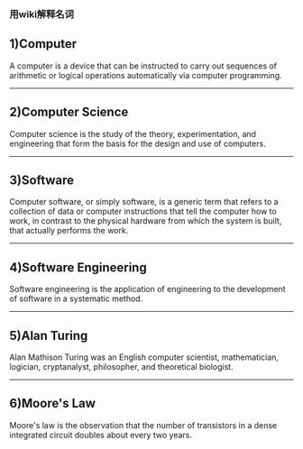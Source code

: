 ### 用wiki解释名词

## 1)Computer

A computer is a device that can be instructed to carry out sequences of arithmetic or logical operations automatically via computer programming.

<hr />

## 2)Computer Science

Computer science is the study of the theory, experimentation, and engineering that form the basis for the design and use of computers.

<hr />

## 3)Software

Computer software, or simply software, is a generic term that refers to a collection of data or computer instructions that tell the computer how to work, in contrast to the physical hardware from which the system is built, that actually performs the work.

<hr />

## 4)Software Engineering

Software engineering is the application of engineering to the development of software in a systematic method.

<hr />

## 5)Alan Turing

Alan Mathison Turing was an English computer scientist, mathematician, logician, cryptanalyst, philosopher, and theoretical biologist.

<hr />

## 6)Moore's Law

Moore's law is the observation that the number of transistors in a dense integrated circuit doubles about every two years.
